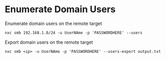 # Enumerate Domain Users

Enumerate domain users on the remote target

```
nxc smb 192.168.1.0/24 -u UserNAme -p 'PASSWORDHERE' --users
```

Export domain users on the remote target

```
nxc smb <ip> -u UserNAme -p 'PASSWORDHERE' --users-export output.txt
```
